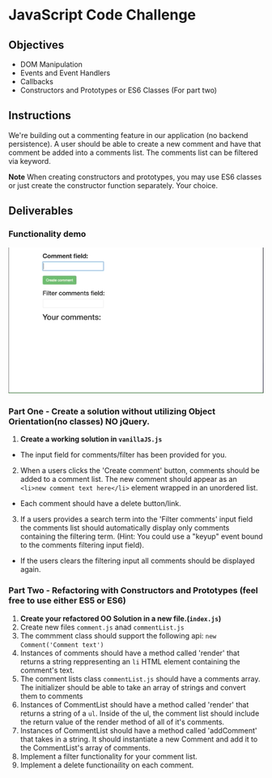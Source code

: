 # JavaScript Code Challenge

## Objectives

- DOM Manipulation
- Events and Event Handlers
- Callbacks
- Constructors and Prototypes or ES6 Classes (For part two)

## Instructions

We're building out a commenting feature in our application (no backend persistence). A user should be able to create a new comment and have that comment be added into a comments list. The comments list can be filtered via keyword.

**Note** When creating constructors and prototypes, you may use ES6 classes or just create the constructor function separately. Your choice.

## Deliverables

### Functionality demo

![Functionality Demo](functionality-demo.gif)

### Part One - Create a solution without utilizing Object Orientation(no classes) ****NO jQuery****.

1. **Create a working solution in `vanillaJS.js`**

  - The input field for comments/filter has been provided for you.

2. When a users clicks the 'Create comment' button, comments should be added to a comment list. The new comment should appear as an `<li>new comment text here</li>` element wrapped in an unordered list.

  - Each comment should have a delete button/link.

3. If a users provides a search term into the 'Filter comments' input field the comments list should automatically display only comments containing the filtering term. (Hint: You could use a "keyup" event bound to the comments filtering input field).

  - If the users clears the filtering input all comments should be displayed again.

### Part Two - Refactoring with Constructors and Prototypes (feel free to use either ES5 or ES6)

1. **Create your refactored OO Solution in a new file.(`index.js`)**
2. Create new files `comment.js` anad `commentList.js`
3. The commment class should support the following api: `new Comment('Comment text')`
4. Instances of comments should have a method called 'render' that returns a string reppresenting an `li` HTML element containing the comment's text.
5. The comment lists class `commentList.js` should have a comments array. The initializer should be able to take an array of strings and convert them to comments
6. Instances of CommentList should have a method called 'render' that returns a string of a `ul`. Inside of the ul, the comment list should include the return value of the render method of all of it's comments.
7. Instances of CommentList should have a method called 'addComment' that takes in a string. It should instantiate a new Comment and add it to the CommentList's array of comments.
8. Implement a filter functionality for your comment list.
9. Implement a delete functionaility on each comment.
